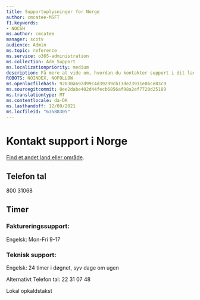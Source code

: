 ```yaml
---
title: Supportoplysninger for Norge
author: cmcatee-MSFT
f1.keywords:
- NOCSH
ms.author: cmcatee
manager: scotv
audience: Admin
ms.topic: reference
ms.service: o365-administration
ms.collection: Adm_Support
ms.localizationpriority: medium
description: Få mere at vide om, hvordan du kontakter support i dit land eller område.
ROBOTS: NOINDEX, NOFOLLOW
ms.openlocfilehash: 92030a692d99c4d39299cb13de23911e0bce83c9
ms.sourcegitcommit: 0ee2dabe402d44fecb6856af98a2ef7720d25189
ms.translationtype: MT
ms.contentlocale: da-DK
ms.lasthandoff: 12/09/2021
ms.locfileid: "63588305"
---
```

# <a name="contact-support-for-norway"></a>Kontakt support i Norge

[Find et andet land eller område](../get-help-support.md).

## <a name="phone-number"></a>Telefon tal
800 31068

## <a name="hours"></a>Timer
### <a name="billing-support"></a>Faktureringssupport:

Engelsk: Mon-Fri 9-17

### <a name="technical-support"></a>Teknisk support:

Engelsk: 24 timer i døgnet, syv dage om ugen

Alternativt Telefon tal: 22 31 07 48

Lokal opkaldstakst
